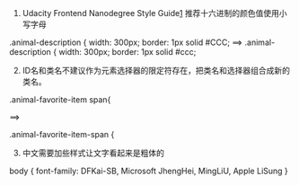 
1. Udacity Frontend Nanodegree Style Guide[1] 推荐十六进制的颜色值使用小写字母

.animal-description {
	width: 300px;
	border: 1px solid #CCC;
==>
.animal-description {
	width: 300px;
	border: 1px solid #ccc;

2. ID名和类名不建议作为元素选择器的限定符存在，把类名和选择器组合成新的类名。

.animal-favorite-item span{

==>

.animal-favorite-item-span {

3. 中文需要加些样式让文字看起来是粗体的

body { 
    font-family: DFKai-SB, Microsoft JhengHei, MingLiU, Apple LiSung 
}

[1]:http://udacity.github.io/frontend-nanodegree-styleguide/css.html